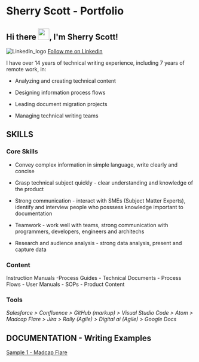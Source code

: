 # Sherry Scott - Portfolio
## Hi there <img src="https://raw.githubusercontent.com/MartinHeinz/MartinHeinz/master/wave.gif" width="30px">, I'm Sherry Scott!

![Linkedin_logo](https://user-images.githubusercontent.com/100245793/169851846-1b7afa95-7265-4e13-be39-8269d170dfbd.jpg) [Follow me on Linkedin](https://www.linkedin.com/in/sherry-scott-7b0113/)


I have over 14 years of technical writing experience, including 7 years of remote work, in:

- Analyzing and creating technical content 

- Designing information process flows

- Leading document migration projects

- Managing technical writing teams

## SKILLS

### Core Skills
- Convey complex information in simple language, write clearly and concise

- Grasp technical subject quickly - clear understanding and knowledge of the product

- Strong communication - interact with SMEs (Subject Matter Experts), identify and interview people who posssess knowledge important to documentation

- Teamwork - work well with teams, strong communication with programmers, developers, engineers and architechs

- Research and audience analysis - strong data analysis, present and capture data

### Content
Instruction Manuals -Process Guides - Technical Documents - Process Flows  - User Manuals - SOPs - Product Content

### Tools
_Salesforce >_ _Confluence >_ _GitHub (markup) >_ _Visual Studio Code >_ _Atom >_ _Madcap Flare >_ _Jira >_ _Rally (Agile) >_ _Digital ai (Agile) >_ _Google Docs_

## DOCUMENTATION - Writing Examples

[Sample 1 - Madcap Flare](https://github.com/shescott66/shescott66/blob/main/Documents/Signalstartnode_Madcapflare.md)
